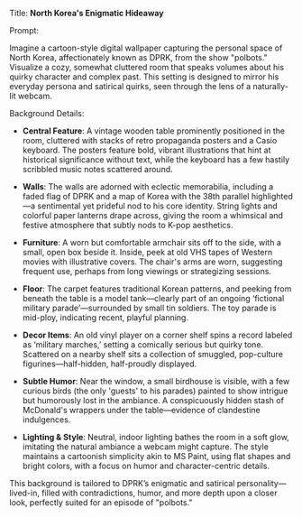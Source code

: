 Title: **North Korea's Enigmatic Hideaway**

Prompt:

Imagine a cartoon-style digital wallpaper capturing the personal space of North Korea, affectionately known as DPRK, from the show "polbots." Visualize a cozy, somewhat cluttered room that speaks volumes about his quirky character and complex past. This setting is designed to mirror his everyday persona and satirical quirks, seen through the lens of a naturally-lit webcam.

Background Details:

- **Central Feature**: A vintage wooden table prominently positioned in the room, cluttered with stacks of retro propaganda posters and a Casio keyboard. The posters feature bold, vibrant illustrations that hint at historical significance without text, while the keyboard has a few hastily scribbled music notes scattered around.

- **Walls**: The walls are adorned with eclectic memorabilia, including a faded flag of DPRK and a map of Korea with the 38th parallel highlighted—a sentimental yet prideful nod to his core identity. String lights and colorful paper lanterns drape across, giving the room a whimsical and festive atmosphere that subtly nods to K-pop aesthetics.

- **Furniture**: A worn but comfortable armchair sits off to the side, with a small, open box beside it. Inside, peek at old VHS tapes of Western movies with illustrative covers. The chair's arms are worn, suggesting frequent use, perhaps from long viewings or strategizing sessions.

- **Floor**: The carpet features traditional Korean patterns, and peeking from beneath the table is a model tank—clearly part of an ongoing ‘fictional military parade’—surrounded by small tin soldiers. The toy parade is mid-ploy, indicating recent, playful planning.

- **Decor Items**: An old vinyl player on a corner shelf spins a record labeled as ‘military marches,’ setting a comically serious but quirky tone. Scattered on a nearby shelf sits a collection of smuggled, pop-culture figurines—half-hidden, half-proudly displayed.

- **Subtle Humor**: Near the window, a small birdhouse is visible, with a few curious birds (the only 'guests' to his parades) painted to show intrigue but humorously lost in the ambiance. A conspicuously hidden stash of McDonald's wrappers under the table—evidence of clandestine indulgences.

- **Lighting & Style**: Neutral, indoor lighting bathes the room in a soft glow, imitating the natural ambiance a webcam might capture. The style maintains a cartoonish simplicity akin to MS Paint, using flat shapes and bright colors, with a focus on humor and character-centric details.

This background is tailored to DPRK’s enigmatic and satirical personality—lived-in, filled with contradictions, humor, and more depth upon a closer look, perfectly suited for an episode of "polbots."